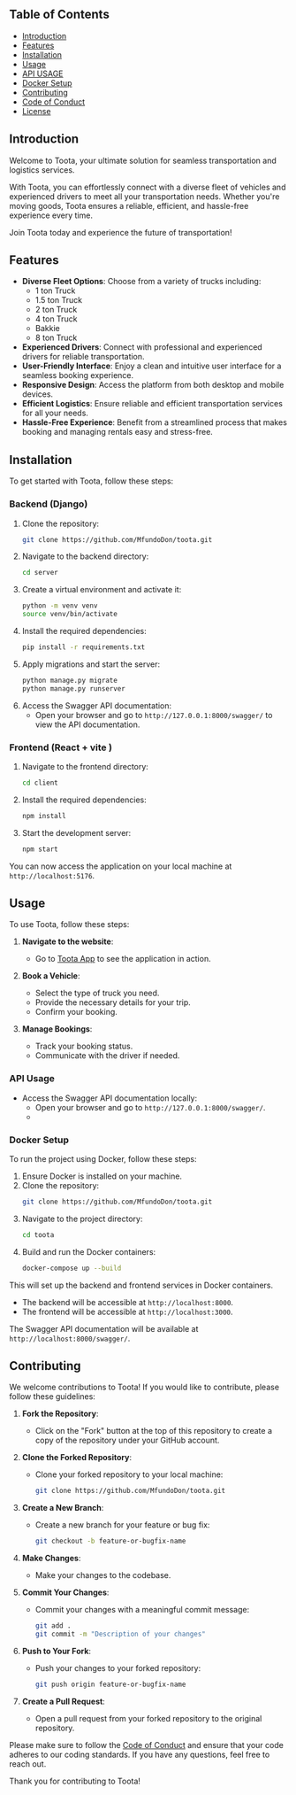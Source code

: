 ## Table of Contents
- [Introduction](#introduction)
- [Features](#features)
- [Installation](#installation)
- [Usage](#usage)
- [API USAGE](#apiusage)
- [Docker Setup](#dockersetup)
- [Contributing](#contributing)
- [Code of Conduct](#codeofconduct)
- [License](#license)

## Introduction
Welcome to Toota, your ultimate solution for seamless transportation and logistics services.

With Toota, you can effortlessly connect with a diverse fleet of vehicles and experienced drivers to meet all your transportation needs. Whether you're moving goods, Toota ensures a reliable, efficient, and hassle-free experience every time.

Join Toota today and experience the future of transportation!

## Features
- **Diverse Fleet Options**: Choose from a variety of trucks including:
  - 1 ton Truck
  - 1.5 ton Truck
  - 2 ton Truck
  - 4 ton Truck
  - Bakkie
  - 8 ton Truck
- **Experienced Drivers**: Connect with professional and experienced drivers for reliable transportation.
- **User-Friendly Interface**: Enjoy a clean and intuitive user interface for a seamless booking experience.
- **Responsive Design**: Access the platform from both desktop and mobile devices.
- **Efficient Logistics**: Ensure reliable and efficient transportation services for all your needs.
- **Hassle-Free Experience**: Benefit from a streamlined process that makes booking and managing rentals easy and stress-free.

## Installation
To get started with Toota, follow these steps:

### Backend (Django)
1. Clone the repository:
    ```bash
    git clone https://github.com/MfundoDon/toota.git
    ```
2. Navigate to the backend directory:
    ```bash
    cd server 
    ```
3. Create a virtual environment and activate it:
    ```bash
    python -m venv venv
    source venv/bin/activate
    ```
4. Install the required dependencies:
    ```bash
    pip install -r requirements.txt
    ```
5. Apply migrations and start the server:
    ```bash
    python manage.py migrate
    python manage.py runserver
    ```
6. Access the Swagger API documentation:
    - Open your browser and go to `http://127.0.0.1:8000/swagger/` to view the API documentation.

### Frontend (React + vite )
1. Navigate to the frontend directory:
    ```bash
    cd client
    ```
2. Install the required dependencies:
    ```bash
    npm install
    ```
3. Start the development server:
    ```bash
    npm start
    ```

You can now access the application on your local machine at `http://localhost:5176`.
## Usage
To use Toota, follow these steps:

1. **Navigate to the website**:
   - Go to [Toota App](https://www.tootapp.co.za/) to see the application in action.

2. **Book a Vehicle**:
   - Select the type of truck you need.
   - Provide the necessary details for your trip.
   - Confirm your booking.

3. **Manage Bookings**:
   - Track your booking status.
   - Communicate with the driver if needed.
### API Usage
- Access the Swagger API documentation locally:
  - Open your browser and go to `http://127.0.0.1:8000/swagger/`.
  - 
### Docker Setup
To run the project using Docker, follow these steps:

1. Ensure Docker is installed on your machine.
2. Clone the repository:
    ```bash
    git clone https://github.com/MfundoDon/toota.git
    ```
3. Navigate to the project directory:
    ```bash
    cd toota
    ```
4. Build and run the Docker containers:
    ```bash
    docker-compose up --build
    ```

This will set up the backend and frontend services in Docker containers.

- The backend will be accessible at `http://localhost:8000`.
- The frontend will be accessible at `http://localhost:3000`.

The Swagger API documentation will be available at `http://localhost:8000/swagger/`.

## Contributing
We welcome contributions to Toota! If you would like to contribute, please follow these guidelines:

1. **Fork the Repository**: 
   - Click on the "Fork" button at the top of this repository to create a copy of the repository under your GitHub account.

2. **Clone the Forked Repository**:
   - Clone your forked repository to your local machine:
     ```bash
     git clone https://github.com/MfundoDon/toota.git
     ```

3. **Create a New Branch**:
   - Create a new branch for your feature or bug fix:
     ```bash
     git checkout -b feature-or-bugfix-name
     ```

4. **Make Changes**:
   - Make your changes to the codebase.

5. **Commit Your Changes**:
   - Commit your changes with a meaningful commit message:
     ```bash
     git add .
     git commit -m "Description of your changes"
     ```

6. **Push to Your Fork**:
   - Push your changes to your forked repository:
     ```bash
     git push origin feature-or-bugfix-name
     ```

7. **Create a Pull Request**:
   - Open a pull request from your forked repository to the original repository.

Please make sure to follow the [Code of Conduct](CODE_OF_CONDUCT.md) and ensure that your code adheres to our coding standards. If you have any questions, feel free to reach out.

Thank you for contributing to Toota!

